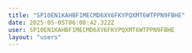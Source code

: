 ```yaml
---
title: "SP10EN1KAHBF1MECMD6XY6FKYPQXMT6WTPPN9FBHE"
date: 2025-05-05T06:00:42.322Z
user: SP10EN1KAHBF1MECMD6XY6FKYPQXMT6WTPPN9FBHE
layout: "users"
---
```

    
